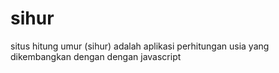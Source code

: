 # sihur
situs hitung umur (sihur) adalah aplikasi perhitungan usia yang dikembangkan dengan dengan javascript

